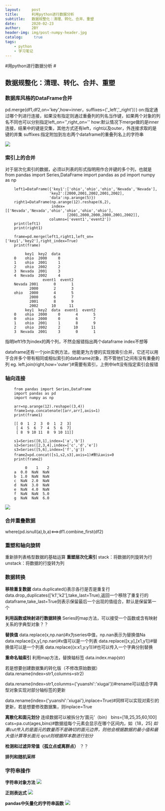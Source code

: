 ```yaml
---
layout:     post
title:      利用python进行数据分析
subtitle:   数据规整化：清理、转化、合并、重塑
date:       2020-02-23
author:     2BY
header-img: img/post-numpy-header.jpg
catalog: 	 true
tags:
    - python
    - 学习笔记
---
```

#用python进行数据分析  #
## 数据规整化：清理、转化、合并、重塑 ##

### 数据库风格的DataFrame合并 ###
pd.merge(df1,df2,on='key',how=inner，suffixes=('_left','_right')）)
on:指定通过哪个列进行连接，如果没有指定则通过重叠列的列名当作键，如果两个对象的列名不同也可以分别指定left_on='',right_on=''
how:默认情况下merge做的是inner连接，结果中的键是交集，其他方式还有left，right以及outer，外连接求取的是键的并集
suffixes:指定附加到左右两个dataframe的重叠列名上的字符串

![](https://i.imgur.com/MTuZvxd.jpg)

### 索引上的合并 ###
对于层次化索引的数据，必须以列表的形式指明用作合并键的多个列，也就是
		from pandas import Series,DataFrame
		import pandas as pd
		import numpy as np
		
		
		left1=DataFrame({'key1':['ohio','ohio','ohio','Nevada','Nevada'],
		                'key2':[2000,2001,2002,2001,2002],
		                'data':np.arange(5)})
		right1=DataFrame(np.arange(12).reshape(6,2),
		                 index=[['Nevada','Nevada','ohio','ohio','ohio','ohio'],
		                        [2001,2000,2000,2000,2001,2002]],
		                columns=['event1','event2'])
		print(left1)
		print(right1)
		
		frame=pd.merge(left1,right1,left_on=['key1','key2'],right_index=True)
		print(frame)
		
		     key1  key2  data
		0    ohio  2000     0
		1    ohio  2001     1
		2    ohio  2002     2
		3  Nevada  2001     3
		4  Nevada  2002     4
		             event1  event2
		Nevada 2001       0       1
		       2000       2       3
		ohio   2000       4       5
		       2000       6       7
		       2001       8       9
		       2002      10      11
		     key1  key2  data  event1  event2
		0    ohio  2000     0       4       5
		0    ohio  2000     0       6       7
		1    ohio  2001     1       8       9
		2    ohio  2002     2      10      11
		3  Nevada  2001     3       0       1

指明left1作为index的两个列，不然会报错指出两个dataframe index不想等

dataframe还有一个join实例方法，他能更为方便的实现按索引合并，它还可以用于合并多个带有相同或相似索引的dataframe对象，而不管他们之间有没有重叠的列
eg. 
		left.join(right,how='outer')#需要有索引，上例中left没有指定索引会报错

### 轴向连接 ###
		from pandas import Series,DataFrame
		import pandas as pd
		import numpy as np
		
		arr=np.arange(12).reshape((3,4))
		frame1=np.concatenate([arr,arr],axis=1)
		print(frame1)

		[[ 0  1  2  3  0  1  2  3]
		 [ 4  5  6  7  4  5  6  7]
		 [ 8  9 10 11  8  9 10 11]]

		s1=Series([0,1],index=['a','b'])
		s2=Series([2,3,4],index=['c','d','e'])
		s3=Series([5,6],index=['f','g'])
		frame2=pd.concat([s1,s2,s3],axis=1)#默认axis=0
		print(frame2)

		     0    1    2
		a  0.0  NaN  NaN
		b  1.0  NaN  NaN
		c  NaN  2.0  NaN
		d  NaN  3.0  NaN
		e  NaN  4.0  NaN
		f  NaN  NaN  5.0
		g  NaN  NaN  6.0

![](https://i.imgur.com/FkaaAkq.jpg)

### 合并重叠数据 ###
where(pd.isnull(a),b,a)<==>df1.combine_first(df2)

### 重塑和轴向旋转 ###
重新排列表格型数据的基础运算
**重塑层次化索引**
stack：将数据的列旋转为行
unstack：将数据的行旋转为列

### 数据转换 ###
**移除重复数据**
data.duplicated()表示各行是否是重复行
data.drop_duplicates(['k1','k2'],take_last=True),返回一个移除了重复行的dataframe,take_last=True则表示保留最后一个出现的值组合，默认是保留第一个

**利用函数或映射进行数据转换**
Series的map方法，可以接受一个函数或含有映射关系的字典型对象？？

**替换值**
data.replace(x,np.nan)#x为series中值，np.nan表示为替换值Na
data.replace([x,y],np.nan)#x值可以是一个列表
data.replace([x,y],[x1,y1])#替换值可以是一个列表
data.replace({x:x1,y:y1})#也可以传入一个字典分别替换

**重命名轴索引**
利用map方法，替换轴标签
data.index.map(str)

若是想要创建数据集的转化版（不修改原始数据）
data.rename(index=str1,columns=str2)

data.rename(index=str1,colunms={'yuanshi':'xiugai'})#rename可以结合字典型对象实现对部分轴标签的更新

data.rename(index={'yuanshi':'xiugai'},inplace=True)#同样可以实现对索引的更新，若是想要修改数据集，则inplace=True

**离散化和面元划分**
连续数据可以被拆分为‘面元’（bin）
bins=[18,25,35,60,100]
cats=pa.cut(ages,bins)#数据组每个元素会显示在哪个区间内，如（18，25]
*如果cut传入的是面元的数量而不是确切的面元边界，则他会根据数据的最小值和最大值计算等长面元*
*qcut则根据样本数进行划分*

**检测和过滤异常值（孤立点或离群点）**
？？

**排列和随机采样**

### 字符串操作 ###
**字符串对象方法**
![](https://i.imgur.com/eb9Yhh1.jpg)

**正则表达式**
![](https://i.imgur.com/KsTa23p.jpg)

**pandas中矢量化的字符串函数**
![](https://i.imgur.com/Ltv2ifn.jpg)